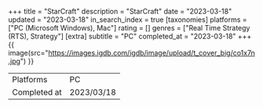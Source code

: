 +++
title = "StarCraft"
description = "StarCraft"
date = "2023-03-18"
updated = "2023-03-18"
in_search_index = true
[taxonomies]
platforms = ["PC (Microsoft Windows), Mac"]
rating = []
genres = ["Real Time Strategy (RTS), Strategy"]
[extra]
subtitle = "PC"
completed_at = "2023-03-18"
+++
{{ image(src="https://images.igdb.com/igdb/image/upload/t_cover_big/co1x7n.jpg") }}

|              |            |
| ------------ | ---------- |
| Platforms    | PC |
| Completed at | 2023/03/18 |

